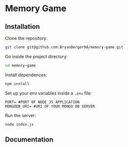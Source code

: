 # Memory Game

## Installation

Clone the repository:
```bash
git clone git@github.com:BryanBerger98/memory-game.git
```
Go inside the project directory:
```bash
cd memory-game
```
Install dependences:
```bash
npm install
```
Set up your env variables inside a `.env` file:
```dosini
PORT= #PORT OF NODE JS APPLICATION
MONGODB_URI= #URI OF YOUR MONGO DB SERVER
```

Run the server:
```bash
node index.js
```

## Documentation